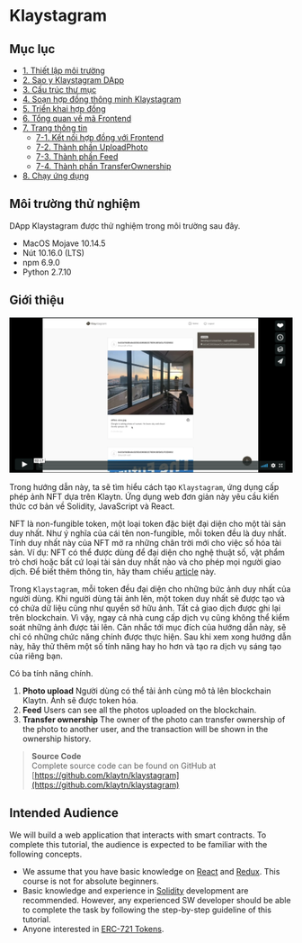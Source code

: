 # Klaystagram

## Mục lục <a href="#table-of-contents" id="table-of-contents"></a>

* [1. Thiết lập môi trường](1.-environment-setup.md)
* [2. Sao y Klaystagram DApp](2.-clone-klaystagram-dapp.md)
* [3. Cấu trúc thư mục](3.-directory-structure.md)
* [4. Soạn hợp đồng thông minh Klaystagram](4.-write-klaystagram-smart-contract.md)
* [5. Triển khai hợp đồng](5.-deploy-contract.md)
* [6. Tổng quan về mã Frontend](6.-frontend-code-overview.md)
* [7. Trang thông tin](7.-feedpage/)
  * [7-1. Kết nối hợp đồng với Frontend](7.-feedpage/7-1.-connect-contract-to-frontend.md)
  * [7-2. Thành phần UploadPhoto](7.-feedpage/7-2.-uploadphoto-component.md)
  * [7-3. Thành phần Feed](7.-feedpage/7-3.-feed-component.md)
  * [7-4. Thành phần TransferOwnership](7.-feedpage/7-4.-transferownership-component.md)
* [8. Chạy ứng dụng](8.-run-app.md)

## Môi trường thử nghiệm <a href="#testing-environment" id="testing-environment"></a>

DApp Klaystagram được thử nghiệm trong môi trường sau đây.

* MacOS Mojave 10.14.5
* Nút 10.16.0 (LTS)
* npm 6.9.0
* Python 2.7.10

## Giới thiệu <a href="#introduction" id="introduction"></a>

[![Video giới thiệu về Klaystagram](../../../bapp/tutorials/klaystagram/images/klaystagram-video-poster.png)](https://vimeo.com/327033594)

Trong hướng dẫn này, ta sẽ tìm hiểu cách tạo `Klaystagram`, ứng dụng cấp phép ảnh NFT dựa trên Klaytn. Ứng dụng web đơn giản này yêu cầu kiến thức cơ bản về Solidity, JavaScript và React.

NFT là non-fungible token, một loại token đặc biệt đại diện cho một tài sản duy nhất. Như ý nghĩa của cái tên non-fungible, mỗi token đều là duy nhất. Tính duy nhất này của NFT mở ra những chân trời mới cho việc số hóa tài sản. Ví dụ: NFT có thể được dùng để đại diện cho nghệ thuật số, vật phẩm trò chơi hoặc bất cứ loại tài sản duy nhất nào và cho phép mọi người giao dịch. Để biết thêm thông tin, hãy tham chiếu [article](https://coincentral.com/nfts-non-fungible-tokens/) này.

Trong `Klaystagram`, mỗi token đều đại diện cho những bức ảnh duy nhất của người dùng. Khi người dùng tải ảnh lên, một token duy nhất sẽ được tạo và có chứa dữ liệu cũng như quyền sở hữu ảnh. Tất cả giao dịch được ghi lại trên blockchain. Vì vậy, ngay cả nhà cung cấp dịch vụ cũng không thể kiểm soát những ảnh được tải lên. Cân nhắc tới mục đích của hướng dẫn này, sẽ chỉ có những chức năng chính được thực hiện. Sau khi xem xong hướng dẫn này, hãy thử thêm một số tính năng hay ho hơn và tạo ra dịch vụ sáng tạo của riêng bạn.

Có ba tính năng chính.

1. **Photo upload** Người dùng có thể tải ảnh cùng mô tả lên blockchain Klaytn. Ảnh sẽ được token hóa.
2. **Feed** Users can see all the photos uploaded on the blockchain.
3. **Transfer ownership** The owner of the photo can transfer ownership of the photo to another user, and the transaction will be shown in the ownership history.

> **Source Code**\
  Complete source code can be found on GitHub at [https://github.com/klaytn/klaystagram](https://github.com/klaytn/klaystagram)

## Intended Audience <a href="#intended-audience" id="intended-audience"></a>

We will build a web application that interacts with smart contracts. To complete this tutorial, the audience is expected to be familiar with the following concepts.

* We assume that you have basic knowledge on [React](https://reactjs.org/) and [Redux](https://redux.js.org/). This course is not for absolute beginners.
* Basic knowledge and experience in [Solidity](https://solidity.readthedocs.io/en/v0.5.10/) development are recommended. However, any experienced SW developer should be able to complete the task by following the step-by-step guideline of this tutorial.
* Anyone interested in [ERC-721 Tokens](http://erc721.org/).
